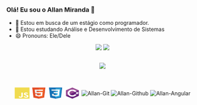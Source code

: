   ### Olá! Eu sou o Allan Miranda 👋
  
- 🔭 Estou em busca de um estágio como programador.
- 🌱 Estou estudando Análise e Desenvolvimento de Sistemas
- 😄 Pronouns: Ele/Dele</p>

<div align="center"> 
  <a href = "mailto:miranda.allan@hotmail.com"><img src="https://img.shields.io/badge/Microsoft_Outlook-0078D4?style=for-the-badge&logo=microsoft-outlook&logoColor=white" target="_blank"></a>
  <a href="https://www.linkedin.com/in/miranda-allan/" target="_blank"><img src="https://img.shields.io/badge/-LinkedIn-%230077B5?style=for-the-badge&logo=linkedin&logoColor=white" target="_blank"></a> 
</div>

  ##
<div align="center">
  <img  src="https://github-readme-stats.vercel.app/api/top-langs/?username=AllanVicente&layout=compact&theme=tokyonight"/>
</div>

  ##
  
<div align="center" style="display: inline_block"><br>
  <img align="center" alt="Allan-Js" height="30" width="40" src="https://raw.githubusercontent.com/devicons/devicon/master/icons/javascript/javascript-plain.svg">
  <img align="center" alt="Allan-HTML" height="30" width="40" src="https://raw.githubusercontent.com/devicons/devicon/master/icons/html5/html5-original.svg">
  <img align="center" alt="Allan-CSS" height="30" width="40" src="https://raw.githubusercontent.com/devicons/devicon/master/icons/css3/css3-original.svg">
  <img align="center" alt="Allan-Python" height="30" width="40" src="https://raw.githubusercontent.com/devicons/devicon/master/icons/csharp/csharp-original.svg">
  <img align="center" alt="Allan-Git" height="30" width="40" src="https://cdn.jsdelivr.net/gh/devicons/devicon/icons/git/git-original.svg">
  <img align="center" alt="Allan-Github" height="30" width="40" src="https://cdn.jsdelivr.net/gh/devicons/devicon/icons/github/github-original.svg">
  <img align="center" alt="Allan-Angular" height="30" width="40" src="https://cdn.jsdelivr.net/gh/devicons/devicon/icons/angularjs/angularjs-original.svg">
</div>




